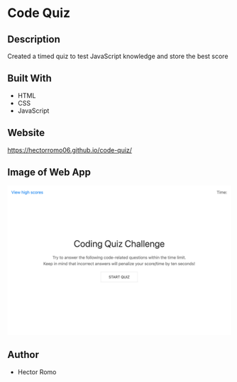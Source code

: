 # Code Quiz

## Description
Created a timed quiz to test JavaScript knowledge and store the best score

## Built With
- HTML 
- CSS 
- JavaScript

## Website 
https://hectorromo06.github.io/code-quiz/

## Image of Web App
![image](./assets/images/screenshot.png)

## Author 
- Hector Romo